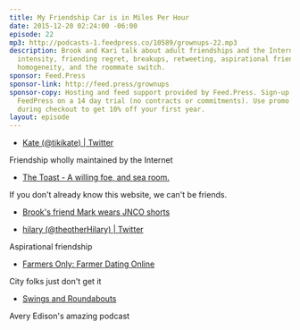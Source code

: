 ```yaml
---
title: My Friendship Car is in Miles Per Hour
date: 2015-12-20 02:24:00 -06:00
episode: 22
mp3: http://podcasts-1.feedpress.co/10589/grownups-22.mp3
description: Brook and Kari talk about adult friendships and the Internet, cross-pollination,
  intensity, friending regret, breakups, retweeting, aspirational friends, attraction,
  homogeneity, and the roommate switch.
sponsor: Feed.Press
sponsor-link: http://feed.press/grownups
sponsor-copy: Hosting and feed support provided by Feed.Press. Sign-up today and try
  FeedPress on a 14 day trial (no contracts or commitments). Use promo code grownups
  during checkout to get 10% off your first year.
layout: episode
---
```


* [Kate (@tikikate) | Twitter][1]

Friendship wholly maintained by the Internet

* [The Toast - A willing foe, and sea room.][2]

If you don't already know this website, we can't be friends.

* [Brook's friend Mark wears JNCO shorts][3]

* [hilary (@theotherHilary) | Twitter][4]

Aspirational friendship

* [Farmers Only: Farmer Dating Online][5]

City folks just don't get it

* [Swings and Roundabouts][6]

Avery Edison's amazing podcast

[1]: https://twitter.com/tikikate
[2]: http://the-toast.net/
[3]: http://static.deathandtaxesmag.com/uploads/2014/01/Screen-Shot-2014-01-06-at-10.38.17-AM.png
[4]: https://twitter.com/theotherhilary
[5]: http://www.farmersonly.com/
[6]: http://swingsandroundaboutspodcast.com/
